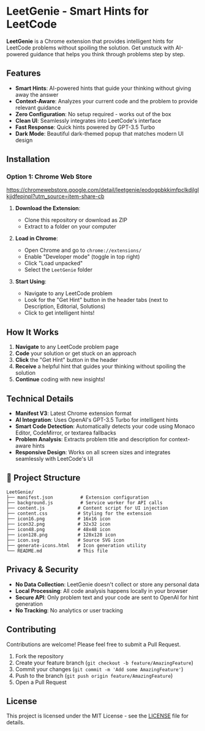 #  LeetGenie - Smart Hints for LeetCode

**LeetGenie** is a Chrome extension that provides intelligent hints for LeetCode problems without spoiling the solution. Get unstuck with AI-powered guidance that helps you think through problems step by step.

## Features

-  **Smart Hints**: AI-powered hints that guide your thinking without giving away the answer
-  **Context-Aware**: Analyzes your current code and the problem to provide relevant guidance
-  **Zero Configuration**: No setup required - works out of the box
-  **Clean UI**: Seamlessly integrates into LeetCode's interface
-  **Fast Response**: Quick hints powered by GPT-3.5 Turbo
-  **Dark Mode**: Beautiful dark-themed popup that matches modern UI design

##  Installation

### Option 1: Chrome Web Store 
https://chromewebstore.google.com/detail/leetgenie/eodogpbkkimfpclkdjlglkjjdfepjnpl?utm_source=item-share-cb

1. **Download the Extension**:
   - Clone this repository or download as ZIP
   - Extract to a folder on your computer

3. **Load in Chrome**:
   - Open Chrome and go to `chrome://extensions/`
   - Enable "Developer mode" (toggle in top right)
   - Click "Load unpacked"
   - Select the `LeetGenie` folder

4. **Start Using**:
   - Navigate to any LeetCode problem
   - Look for the "Get Hint" button in the header tabs (next to Description, Editorial, Solutions)
   - Click to get intelligent hints!

##  How It Works

1. **Navigate** to any LeetCode problem page
2. **Code** your solution or get stuck on an approach
3. **Click** the "Get Hint" button in the header
5. **Receive** a helpful hint that guides your thinking without spoiling the solution
6. **Continue** coding with new insights!

## Technical Details

- **Manifest V3**: Latest Chrome extension format
- **AI Integration**: Uses OpenAI's GPT-3.5 Turbo for intelligent hints
- **Smart Code Detection**: Automatically detects your code using Monaco Editor, CodeMirror, or textarea fallbacks
- **Problem Analysis**: Extracts problem title and description for context-aware hints
- **Responsive Design**: Works on all screen sizes and integrates seamlessly with LeetCode's UI

## 📁 Project Structure

```
LeetGenie/
├── manifest.json          # Extension configuration
├── background.js          # Service worker for API calls
├── content.js            # Content script for UI injection
├── content.css           # Styling for the extension
├── icon16.png            # 16x16 icon
├── icon32.png            # 32x32 icon
├── icon48.png            # 48x48 icon
├── icon128.png           # 128x128 icon
├── icon.svg              # Source SVG icon
├── generate-icons.html   # Icon generation utility
└── README.md             # This file
```

## Privacy & Security

- **No Data Collection**: LeetGenie doesn't collect or store any personal data
- **Local Processing**: All code analysis happens locally in your browser
- **Secure API**: Only problem text and your code are sent to OpenAI for hint generation
- **No Tracking**: No analytics or user tracking

## Contributing

Contributions are welcome! Please feel free to submit a Pull Request.

1. Fork the repository
2. Create your feature branch (`git checkout -b feature/AmazingFeature`)
3. Commit your changes (`git commit -m 'Add some AmazingFeature'`)
4. Push to the branch (`git push origin feature/AmazingFeature`)
5. Open a Pull Request

##  License

This project is licensed under the MIT License - see the [LICENSE](LICENSE) file for details.

